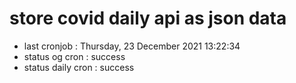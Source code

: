 # store covid daily api as json data

- last cronjob : Thursday, 23 December 2021 13:22:34
- status og cron : success
- status daily cron : success
      
      